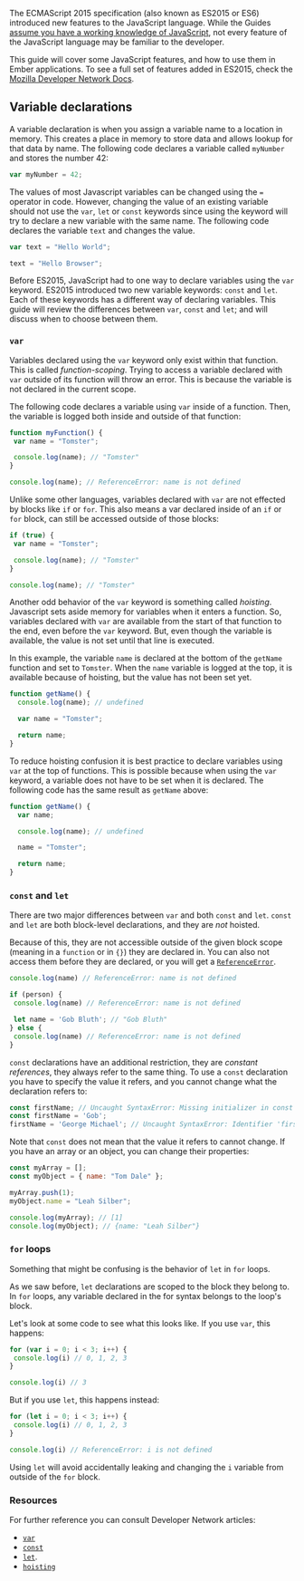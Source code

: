 The ECMAScript 2015 specification (also known as ES2015 or ES6) introduced new features to the JavaScript language.
While the Guides [assume you have a working knowledge of JavaScript](/#toc_assumptions),
not every feature of the JavaScript language may be familiar to the developer.

This guide will cover some JavaScript features, and how to use them in Ember applications.
To see a full set of features added in ES2015, check the [Mozilla Developer Network Docs](https://developer.mozilla.org/en/docs/Web/JavaScript/New_in_JavaScript/ECMAScript_6_support_in_Mozilla).

## Variable declarations

A variable declaration is when you assign a variable name to a location in memory.
This creates a place in memory to store data and allows lookup for that data by name.
The following code declares a variable called `myNumber` and stores the number 42:

```javascript
var myNumber = 42;
```

The values of most Javascript variables can be changed using the `=` operator in code.
However, changing the value of an existing variable should not use the `var`, `let` or `const` keywords since using the keyword will try to declare a new variable with the same name.
The following code declares the variable `text` and changes the value.

```javascript
var text = "Hello World";

text = "Hello Browser";
```

Before ES2015, JavaScript had to one way to declare variables using the `var` keyword.
ES2015 introduced two new variable keywords: `const` and `let`.
Each of these keywords has a different way of declaring variables.
This guide will review the differences between `var`, `const` and `let`; and will discuss when to choose between them.

### `var`

Variables declared using the `var` keyword only exist within that function.
This is called *function-scoping*.
Trying to access a variable declared with `var` outside of its function will throw an error.
This is because the variable is not declared in the current scope.

The following code declares a variable using  `var` inside of a function.
Then, the variable is logged both inside and outside of that function:

```javascript
function myFunction() {
 var name = "Tomster";

 console.log(name); // "Tomster"
}

console.log(name); // ReferenceError: name is not defined
```

Unlike some other languages, variables declared with `var` are not effected by blocks like `if` or `for`.
This also means a var declared inside of an `if` or `for` block, can still be accessed outside of those blocks:

```javascript
if (true) {
 var name = "Tomster";

 console.log(name); // "Tomster"
}

console.log(name); // "Tomster"
```

Another odd behavior of the `var` keyword is something called *hoisting*.
Javascript sets aside memory for variables when it enters a function.
So, variables declared with `var` are available from the start of that function to the end, even before the `var` keyword.
But, even though the variable is available, the value is not set until that line is executed.

In this example, the variable `name` is declared at the bottom of the `getName` function and set to `Tomster`.
When the `name` variable is logged at the top, it is available because of hoisting, but the value has not been set yet.

```javascript
function getName() {
  console.log(name); // undefined

  var name = "Tomster";

  return name;
}
```

To reduce hoisting confusion it is best practice to declare variables using `var` at the top of functions.
This is possible because when using the `var` keyword, a variable does not have to be set when it is declared.
The following code has the same result as `getName` above:

```javascript
function getName() {
  var name;

  console.log(name); // undefined

  name = "Tomster";

  return name;
}
```

### `const` and `let`

There are two major differences between `var` and both `const` and `let`.
`const` and `let` are both block-level declarations, and they are *not* hoisted.

Because of this, they are not accessible outside of the given block scope (meaning in a `function` or in `{}`) they are declared in.
You can also not access them before they are declared, or you will get a [`ReferenceError`](https://developer.mozilla.org/en-US/docs/Web/JavaScript/Reference/Global_Objects/ReferenceError).

```javascript
console.log(name) // ReferenceError: name is not defined

if (person) {
 console.log(name) // ReferenceError: name is not defined

 let name = 'Gob Bluth'; // "Gob Bluth"
} else {
 console.log(name) // ReferenceError: name is not defined
}
```

`const` declarations have an additional restriction, they are *constant references*,
they always refer to the same thing.
To use a `const` declaration you have to specify the value it refers,
and you cannot change what the declaration refers to:

```javascript
const firstName; // Uncaught SyntaxError: Missing initializer in const declaration
const firstName = 'Gob';
firstName = 'George Michael'; // Uncaught SyntaxError: Identifier 'firstName' has already been declared
```

Note that `const` does not mean that the value it refers to cannot change.
If you have an array or an object, you can change their properties:

```javascript
const myArray = [];
const myObject = { name: "Tom Dale" };

myArray.push(1);
myObject.name = "Leah Silber";

console.log(myArray); // [1]
console.log(myObject); // {name: "Leah Silber"}
```

### `for` loops

Something that might be confusing is the behavior of `let` in `for` loops.

As we saw before, `let` declarations are scoped to the block they belong to.
In `for` loops, any variable declared in the for syntax belongs to the loop's block.

Let's look at some code to see what this looks like.
If you use `var`, this happens:

```javascript
for (var i = 0; i < 3; i++) {
 console.log(i) // 0, 1, 2, 3
}

console.log(i) // 3
```

But if you use `let`, this happens instead:

```javascript
for (let i = 0; i < 3; i++) {
 console.log(i) // 0, 1, 2, 3
}

console.log(i) // ReferenceError: i is not defined
```

Using `let` will avoid accidentally leaking and changing the `i` variable from outside of the `for` block.

### Resources

For further reference you can consult Developer Network articles:

* [`var`](https://developer.mozilla.org/en-US/docs/Web/JavaScript/Reference/Statements/var)
* [`const`](https://developer.mozilla.org/en-US/docs/Web/JavaScript/Reference/Statements/const)
* [`let`](https://developer.mozilla.org/en-US/docs/Web/JavaScript/Reference/Statements/let).
* [`hoisting`](https://developer.mozilla.org/en-US/docs/Glossary/Hoisting)
